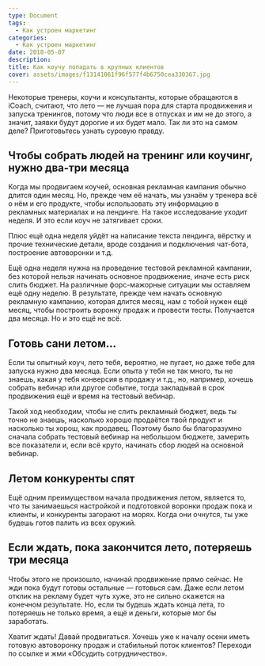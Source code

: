 ```yaml
---
type: Document
tags:
  - Как устроен маркетинг
categories:
  - Как устроен маркетинг
date: 2018-05-07
description: 
title: Как коучу попадать в крупных клиентов
cover: assets/images/f13141061f96f577f4b6750cea330367.jpg
---
```

Некоторые тренеры, коучи и консультанты, которые обращаются в iCoach, считают, что лето — не лучшая пора для старта продвижения и запуска тренингов, потому что люди все в отпусках и им не до этого, а значит, заявки будут дорогие и их будет мало. Так ли это на самом деле? Приготовьтесь узнать суровую правду.

## Чтобы собрать людей на тренинг или коучинг, нужно два-три месяца

Когда мы продвигаем коучей, основная рекламная кампания обычно длится один месяц. Но, прежде чем её начать, мы узнаём у тренера всё о нём и его продукте, чтобы использовать эту информацию в рекламных материалах и на лендинге. На такое исследование уходит неделя. И это если коуч не затягивает сроки.

Плюс ещё одна неделя уйдёт на написание текста лендинга, вёрстку и прочие технические детали, вроде создания и подключения чат-бота, построение автоворонки и т.д.

Ещё одна неделя нужна на проведение тестовой рекламной кампании, без которой нельзя начинать основное продвижение, иначе есть риск слить бюджет. На различные форс-мажорные ситуации мы оставляем ещё одну неделю. В результате, прежде чем начать основную рекламную кампанию, которая длится месяц, нам с тобой нужен ещё месяц, чтобы построить воронку продаж и провести тесты. Получается два месяца. Но и это ещё не всё.

## Готовь сани летом...

Если ты опытный коуч, лето тебя, вероятно, не пугает, но даже тебе для запуска нужно два месяца. Если опыта у тебя не так много, ты не знаешь, какая у тебя конверсия в продажу и т.д., но, например, хочешь собрать вебинар или другое событие, тогда закладывай в срок продвижения ещё и время на тестовый вебинар.

Такой ход необходим, чтобы не слить рекламный бюджет, ведь ты точно не знаешь, насколько хорошо продаётся твой продукт и насколько ты хорош, как продавец. Поэтому было бы благоразумно сначала собрать тестовый вебинар на небольшом бюджете, замерить все показатели и, если всё круто, начинать сбор людей на основной вебинар.

## Летом конкуренты спят

Ещё одним преимуществом начала продвижения летом, является то, что ты занимаешься настройкой и подготовкой воронки продаж пока и клиенты, и конкуренты загорают на морях. Когда они очнутся, ты уже будешь готов палить из всех оружий.

## Если ждать, пока закончится лето, потеряешь три месяца

Чтобы этого не произошло, начинай продвижение прямо сейчас. Не жди пока будут готовы остальные — готовься сам. Даже если летом отклик на рекламу будет чуть хуже, это не сильно скажется на конечном результате. Но, если ты будешь ждать конца лета, то потеряешь не только время, а ещё и деньги, которые мог бы заработать.

Хватит ждать! Давай продвигаться. Хочешь уже к началу осени иметь готовую автоворонку продаж и стабильный поток клиентов? Переходи по ссылке и жми «Обсудить сотрудничество».
